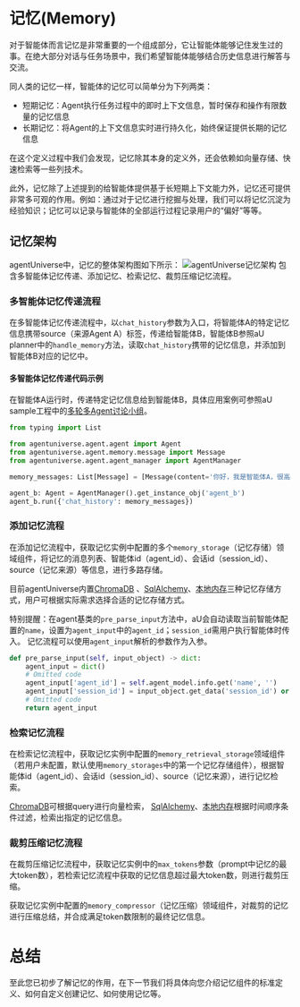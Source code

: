 # 记忆(Memory)
对于智能体而言记忆是非常重要的一个组成部分，它让智能体能够记住发生过的事。在绝大部分对话与任务场景中，我们希望智能体能够结合历史信息进行解答与交流。

同人类的记忆一样，智能体的记忆可以简单分为下列两类：
* 短期记忆：Agent执行任务过程中的即时上下文信息，暂时保存和操作有限数量的记忆信息
* 长期记忆：将Agent的上下文信息实时进行持久化，始终保证提供长期的记忆信息

在这个定义过程中我们会发现，记忆除其本身的定义外，还会依赖如向量存储、快速检索等一些列技术。

此外，记忆除了上述提到的给智能体提供基于长短期上下文能力外，记忆还可提供非常多可观的作用。例如：通过对于记忆进行挖掘与处理，我们可以将记忆沉淀为经验知识；记忆可以记录与智能体的全部运行过程记录用户的“偏好”等等。

## 记忆架构
agentUniverse中，记忆的整体架构图如下所示：
![agentUniverse记忆架构](../../../../_picture/memory.jpg)
包含多智能体记忆传递、添加记忆、检索记忆、裁剪压缩记忆流程。

### 多智能体记忆传递流程

在多智能体记忆传递流程中，以`chat_history`参数为入口，将智能体A的特定记忆信息携带source（来源Agent A）标签，传递给智能体B，智能体B参照aU planner中的`handle_memory`方法，读取`chat_history`携带的记忆信息，并添加到智能体B对应的记忆中。

#### 多智能体记忆传递代码示例
在智能体A运行时，传递特定记忆信息给到智能体B，具体应用案例可参照aU sample工程中的[多轮多Agent讨论小组](../../../实践应用/讨论组.md)。
```python
from typing import List

from agentuniverse.agent.agent import Agent
from agentuniverse.agent.memory.message import Message
from agentuniverse.agent.agent_manager import AgentManager

memory_messages: List[Message] = [Message(content='你好，我是智能体A，很高兴认识你', source='agent_a')]

agent_b: Agent = AgentManager().get_instance_obj('agent_b')
agent_b.run({'chat_history': memory_messages})
```

### 添加记忆流程
在添加记忆流程中，获取记忆实例中配置的多个`memory_storage`（记忆存储）领域组件，将记忆的消息列表、智能体id（agent_id）、会话id（session_id）、source（记忆来源）等信息，进行多路存储。

目前agentUniverse内置[ChromaDB](../../../../../../agentuniverse/agent/memory/memory_storage/chroma_memory_storage.py)
、[SqlAlchemy](../../../../../../agentuniverse/agent/memory/memory_storage/sql_alchemy_memory_storage.py)、[本地内存](../../../../../../agentuniverse/agent/memory/memory_storage/local_memory_storage.py)三种记忆存储方式，用户可根据实际需求选择合适的记忆存储方式。

特别提醒：在agent基类的`pre_parse_input`方法中，aU会自动读取当前智能体配置的`name`，设置为`agent_input`中的`agent_id`；`session_id`需用户执行智能体时传入。 记忆流程可以使用`agent_input`解析的参数作为入参。
```python
def pre_parse_input(self, input_object) -> dict:
    agent_input = dict()
    # Omitted code
    agent_input['agent_id'] = self.agent_model.info.get('name', '')
    agent_input['session_id'] = input_object.get_data('session_id') or ''
    # Omitted code
    return agent_input
```


### 检索记忆流程

在检索记忆流程中，获取记忆实例中配置的`memory_retrieval_storage`领域组件（若用户未配置，默认使用`memory_storages`中的第一个记忆存储组件），根据智能体id（agent_id）、会话id（session_id）、source（记忆来源），进行记忆检索。

[ChromaDB](../../../../../../agentuniverse/agent/memory/memory_storage/chroma_memory_storage.py)可根据query进行向量检索，
[SqlAlchemy](../../../../../../agentuniverse/agent/memory/memory_storage/sql_alchemy_memory_storage.py)、[本地内存](../../../../../../agentuniverse/agent/memory/memory_storage/local_memory_storage.py)根据时间顺序条件过滤，检索出指定的记忆信息。
### 裁剪压缩记忆流程

在裁剪压缩记忆流程中，获取记忆实例中的`max_tokens`参数（prompt中记忆的最大token数），若检索记忆流程中获取的记忆信息超过最大token数，则进行裁剪压缩。

获取记忆实例中配置的`memory_compressor`（记忆压缩）领域组件，对裁剪的记忆进行压缩总结，并合成满足token数限制的最终记忆信息。

# 总结
至此您已初步了解记忆的作用，在下一节我们将具体向您介绍记忆组件的标准定义、如何自定义创建记忆、如何使用记忆等。
